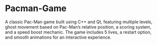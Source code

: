 # Pacman-Game
A classic Pac-Man game built using C++ and Qt, featuring multiple levels, ghost movement based on Pac-Man’s relative position, a scoring system, and a speed boost mechanic. The game includes 5 lives, a restart option, and smooth animations for an interactive experience.
